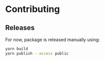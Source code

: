 # Contributing

## Releases

For now, package is released manually using:

```bash
yarn build
yarn publish --access public
```
